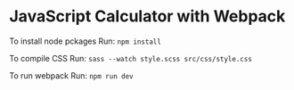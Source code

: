 # JavaScript Calculator with Webpack
To install node pckages Run:
```npm install ```

To compile CSS Run:
```sass --watch style.scss src/css/style.css```

To run webpack Run:
```npm run dev```



